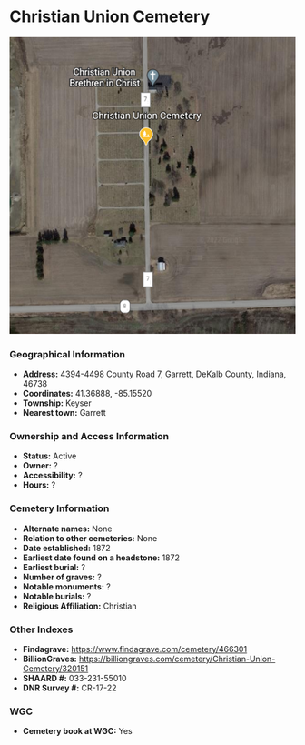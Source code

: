 # Christian Union Cemetery

![Christian Union Cemetery on Google Earth](https://github.com/FyoAtEPL/DeKalbCemeteries/blob/main/images/mapImages/ChristianUnionEarth.png "Christian Union Cemetery on Google Earth")

### Geographical Information
- **Address:** 4394-4498 County Road 7, Garrett, DeKalb County, Indiana, 46738
- **Coordinates:** 41.36888, -85.15520
- **Township:** Keyser
- **Nearest town:** Garrett

### Ownership and Access Information
- **Status:** Active
- **Owner:** ?
- **Accessibility:** ?
- **Hours:** ?

### Cemetery Information
- **Alternate names:** None
- **Relation to other cemeteries:** None
- **Date established:** 1872
- **Earliest date found on a headstone:** 1872
- **Earliest burial:** ?
- **Number of graves:** ?
- **Notable monuments:** ?
- **Notable burials:** ?
- **Religious Affiliation:** Christian

### Other Indexes
- **Findagrave:** https://www.findagrave.com/cemetery/466301
- **BillionGraves:** https://billiongraves.com/cemetery/Christian-Union-Cemetery/320151
- **SHAARD #:** 033-231-55010
- **DNR Survey #:** CR-17-22


### WGC
- **Cemetery book at WGC:** Yes
